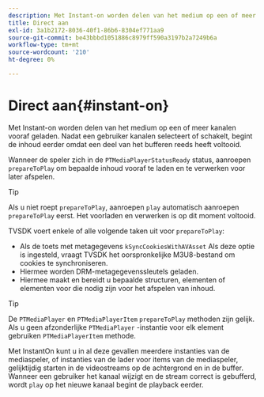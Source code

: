 ```yaml
---
description: Met Instant-on worden delen van het medium op een of meer kanalen vooraf geladen. Nadat een gebruiker kanalen selecteert of schakelt, begint de inhoud eerder omdat een deel van het bufferen reeds heeft voltooid.
title: Direct aan
exl-id: 3a1b2172-8036-40f1-86b6-8304ef771aa9
source-git-commit: be43bbbd1051886c8979ff590a3197b2a7249b6a
workflow-type: tm+mt
source-wordcount: '210'
ht-degree: 0%

---
```


# Direct aan{#instant-on}

Met Instant-on worden delen van het medium op een of meer kanalen vooraf geladen. Nadat een gebruiker kanalen selecteert of schakelt, begint de inhoud eerder omdat een deel van het bufferen reeds heeft voltooid.

Wanneer de speler zich in de `PTMediaPlayerStatusReady` status, aanroepen `prepareToPlay` om bepaalde inhoud vooraf te laden en te verwerken voor later afspelen.

>[!TIP]
>
>Als u niet roept `prepareToPlay`, aanroepen `play` automatisch aanroepen `prepareToPlay` eerst. Het voorladen en verwerken is op dit moment voltooid.

TVSDK voert enkele of alle volgende taken uit voor `prepareToPlay`:

* Als de toets met metagegevens `kSyncCookiesWithAVAsset` Als deze optie is ingesteld, vraagt TVSDK het oorspronkelijke M3U8-bestand om cookies te synchroniseren.
* Hiermee worden DRM-metagegevenssleutels geladen.
* Hiermee maakt en bereidt u bepaalde structuren, elementen of elementen voor die nodig zijn voor het afspelen van inhoud.

>[!TIP]
>
>De `PTMediaPlayer` en `PTMediaPlayerItem` `prepareToPlay` methoden zijn gelijk. Als u geen afzonderlijke `PTMediaPlayer` -instantie voor elk element gebruiken `PTMediaPlayerItem` methode.

Met InstantOn kunt u in al deze gevallen meerdere instanties van de mediaspeler, of instanties van de lader voor items van de mediaspeler, gelijktijdig starten in de videostreams op de achtergrond en in de buffer. Wanneer een gebruiker het kanaal wijzigt en de stream correct is gebufferd, wordt `play` op het nieuwe kanaal begint de playback eerder.
